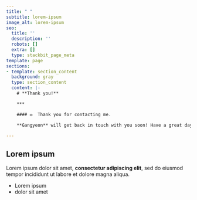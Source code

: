 ```yaml
---
title: " "
subtitle: lorem-ipsum
image_alt: lorem-ipsum
seo:
  title: ''
  description: ''
  robots: []
  extra: []
  type: stackbit_page_meta
template: page
sections:
- template: section_content
  background: gray
  type: section_content
  content: |-
    # **Thank you!**

    ***

    #### ✉️  Thank you for contacting me.

    **Gangyeon** will get back in touch with you soon! Have a great day!

---
```

## Lorem ipsum

Lorem ipsum dolor sit amet, **consectetur adipiscing elit**, sed do eiusmod tempor incididunt ut labore et dolore magna aliqua.

- Lorem ipsum
- dolor sit amet